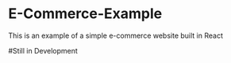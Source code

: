 # E-Commerce-Example
This is an example of a simple e-commerce website built in React

#Still in Development
